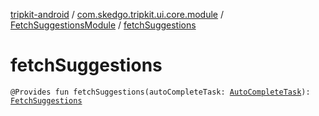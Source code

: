 [tripkit-android](../../index.md) / [com.skedgo.tripkit.ui.core.module](../index.md) / [FetchSuggestionsModule](index.md) / [fetchSuggestions](./fetch-suggestions.md)

# fetchSuggestions

`@Provides fun fetchSuggestions(autoCompleteTask: `[`AutoCompleteTask`](../../com.skedgo.tripkit.ui.geocoding/-auto-complete-task/index.md)`): `[`FetchSuggestions`](../../com.skedgo.tripkit.ui.search/-fetch-suggestions/index.md)